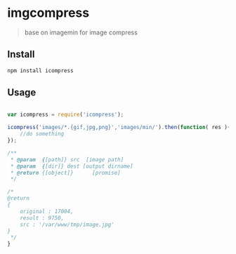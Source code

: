 # imgcompress

> base on imagemin for image compress

## Install

```javascript
npm install icompress
```

## Usage

```javascript

var icompress = require('icompress');

icompress('images/*.{gif,jpg,png}','images/min/').then(function( res ){
	//do something	
});

/**
 * @param  {[path]} src  [image path]
 * @param  {[dir]} dest [output dirname]
 * @return {[object]}      [promise]
 */

/*
@return
{
	original : 17004,
	result : 9750,
	src : '/var/www/tmp/image.jpg'
}
 */
}

```